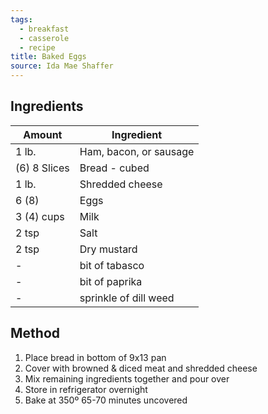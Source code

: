 ```yaml
---
tags:
  - breakfast
  - casserole
  - recipe
title: Baked Eggs
source: Ida Mae Shaffer
---
```


## Ingredients
Amount | Ingredient
---|---
1 lb.  | Ham, bacon, or sausage
(6) 8 Slices| Bread - cubed
1 lb. | Shredded cheese
6 (8) | Eggs
3 (4) cups | Milk
2 tsp | Salt
2 tsp | Dry mustard
-| bit of tabasco
-| bit of paprika
-|sprinkle of dill weed

## Method
1. Place bread in bottom of 9x13 pan
2. Cover with browned & diced meat and shredded cheese
3. Mix remaining ingredients together and pour over
4. Store in refrigerator overnight
5. Bake at 350º 65-70 minutes uncovered